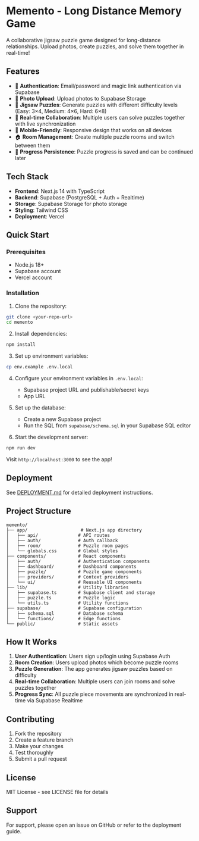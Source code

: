 # Memento - Long Distance Memory Game

A collaborative jigsaw puzzle game designed for long-distance relationships. Upload photos, create puzzles, and solve them together in real-time!

## Features

- 🔐 **Authentication**: Email/password and magic link authentication via Supabase
- 📸 **Photo Upload**: Upload photos to Supabase Storage
- 🧩 **Jigsaw Puzzles**: Generate puzzles with different difficulty levels (Easy: 3×4, Medium: 4×6, Hard: 6×8)
- 🔄 **Real-time Collaboration**: Multiple users can solve puzzles together with live synchronization
- 📱 **Mobile-Friendly**: Responsive design that works on all devices
- 🏠 **Room Management**: Create multiple puzzle rooms and switch between them
- 💾 **Progress Persistence**: Puzzle progress is saved and can be continued later

## Tech Stack

- **Frontend**: Next.js 14 with TypeScript
- **Backend**: Supabase (PostgreSQL + Auth + Realtime)
- **Storage**: Supabase Storage for photo storage
- **Styling**: Tailwind CSS
- **Deployment**: Vercel

## Quick Start

### Prerequisites

- Node.js 18+
- Supabase account
- Vercel account

### Installation

1. Clone the repository:
```bash
git clone <your-repo-url>
cd memento
```

2. Install dependencies:
```bash
npm install
```

3. Set up environment variables:
```bash
cp env.example .env.local
```

4. Configure your environment variables in `.env.local`:
   - Supabase project URL and publishable/secret keys
   - App URL

5. Set up the database:
   - Create a new Supabase project
   - Run the SQL from `supabase/schema.sql` in your Supabase SQL editor

6. Start the development server:
```bash
npm run dev
```

Visit `http://localhost:3000` to see the app!

## Deployment

See [DEPLOYMENT.md](./DEPLOYMENT.md) for detailed deployment instructions.

## Project Structure

```
memento/
├── app/                    # Next.js app directory
│   ├── api/               # API routes
│   ├── auth/              # Auth callback
│   ├── room/              # Puzzle room pages
│   └── globals.css        # Global styles
├── components/            # React components
│   ├── auth/              # Authentication components
│   ├── dashboard/         # Dashboard components
│   ├── puzzle/            # Puzzle game components
│   ├── providers/         # Context providers
│   └── ui/                # Reusable UI components
├── lib/                   # Utility libraries
│   ├── supabase.ts        # Supabase client and storage
│   ├── puzzle.ts          # Puzzle logic
│   └── utils.ts           # Utility functions
├── supabase/              # Supabase configuration
│   ├── schema.sql         # Database schema
│   └── functions/         # Edge functions
└── public/                # Static assets
```

## How It Works

1. **User Authentication**: Users sign up/login using Supabase Auth
2. **Room Creation**: Users upload photos which become puzzle rooms
3. **Puzzle Generation**: The app generates jigsaw puzzles based on difficulty
4. **Real-time Collaboration**: Multiple users can join rooms and solve puzzles together
5. **Progress Sync**: All puzzle piece movements are synchronized in real-time via Supabase Realtime

## Contributing

1. Fork the repository
2. Create a feature branch
3. Make your changes
4. Test thoroughly
5. Submit a pull request

## License

MIT License - see LICENSE file for details

## Support

For support, please open an issue on GitHub or refer to the deployment guide.

